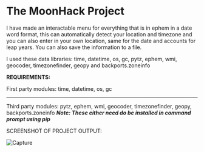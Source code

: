 # The MoonHack Project

I have made an interactable menu for everything that is in ephem in a date word format, this can automatically detect your location and timezone and you can also enter in your own location,
same for the date and accounts for leap years. You can also save the information to a file.

I used these data libraries: time, datetime, os, gc, pytz, ephem, wmi, geocoder, timezonefinder, geopy and backports.zoneinfo

**REQUIREMENTS:**
 
First party modules: time, datetime, os, gc
*** ***
Third party modules: pytz, ephem, wmi, geocoder, timezonefinder, geopy, backports.zoneinfo 
***Note: These either need do be installed in command prompt using pip***


SCREENSHOT OF PROJECT OUTPUT:

![Capture](https://github.com/slyfalco/The-MoonHack-Project/assets/43293494/c333882e-ff8c-422b-b450-680c24cf1e22)
